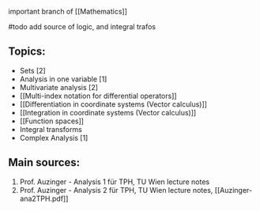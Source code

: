 important branch of [[Mathematics]]


#todo add source of logic, and integral trafos


## Topics:
- Sets [2]
- Analysis in one variable [1]
- Multivariate analysis [2]
- [[Multi-index notation for differential operators]]
- [[Differentiation in coordinate systems (Vector calculus)]]
- [[Integration in coordinate systems (Vector calculus)]] 
- [[Function spaces]]
- Integral transforms
- Complex Analysis [1]


## Main sources:
1. Prof. Auzinger - Analysis 1 für TPH, TU Wien lecture notes
2. Prof. Auzinger - Analysis 2 für TPH, TU Wien lecture notes, [[Auzinger-ana2TPH.pdf]]

